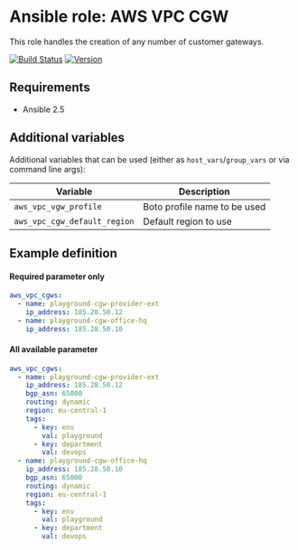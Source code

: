 # Ansible role: AWS VPC CGW

This role handles the creation of any number of customer gateways.

[![Build Status](https://travis-ci.org/Flaconi/ansible-role-aws-vpc-cgw.svg?branch=master)](https://travis-ci.org/Flaconi/ansible-role-aws-vpc-cgw)
[![Version](https://img.shields.io/github/tag/Flaconi/ansible-role-aws-vpc-cgw.svg)](https://github.com/Flaconi/ansible-role-aws-vpc-cgw/tags)
<!-- [![Ansible Galaxy](https://img.shields.io/ansible/role/d/25919.svg)](https://galaxy.ansible.com/Flaconi/aws-vpc-cgw/) -->

## Requirements

* Ansible 2.5


## Additional variables

Additional variables that can be used (either as `host_vars`/`group_vars` or via command line args):

| Variable                     | Description                  |
|------------------------------|------------------------------|
| `aws_vpc_vgw_profile`        | Boto profile name to be used |
| `aws_vpc_cgw_default_region` | Default region to use        |


## Example definition

#### Required parameter only

```yml
aws_vpc_cgws:
  - name: playground-cgw-provider-ext
    ip_address: 185.28.50.12
  - name: playground-cgw-office-hq
    ip_address: 185.28.50.10
```

#### All available parameter
```yml
aws_vpc_cgws:
  - name: playground-cgw-provider-ext
    ip_address: 185.28.50.12
    bgp_asn: 65000
    routing: dynamic
    region: eu-central-1
    tags:
      - key: env
        val: playground
      - key: department
        val: devops
  - name: playground-cgw-office-hq
    ip_address: 185.28.50.10
    bgp_asn: 65000
    routing: dynamic
    region: eu-central-1
    tags:
      - key: env
        val: playground
      - key: department
        val: devops
```

